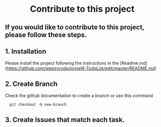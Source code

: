 <h1 align="center">
  Contribute to this project
</h1>

## If you would like to contribute to this project, please follow these steps.

## 1. Installation
Please install the project following the instructions in the [Readme.md] (https://github.com/weezycode/projet8-TodoList/edit/master/README.md)

## 2. Create Branch
Check the github documentation to create a branch or use this command

      git checkout -b new-branch
  
## 3. Create Issues that match each task.
